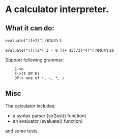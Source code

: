 # A calculator interpreter.

## What it can do:
   `evaluate("(1+2)")` return `3`

   `evaluate("((((2*( 3 - 0 ))+ 15)/3)*4)")` return `28`

   Support following grammar:
   ```
       E->n
       E->(E OP E)
       OP-> one of +, -, *, /
   ```

## Misc
   The calculator includes:
   * a syntax parser (str2ast() function)
   * an evaluator (evaluate() function)

   and some tests.
